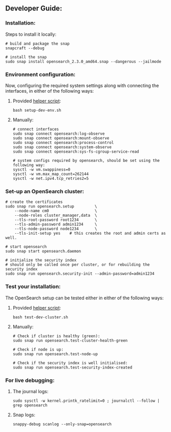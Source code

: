 ## Developer Guide:


### Installation:
Steps to install it locally:
```
# build and package the snap
snapcraft --debug

# install the snap
sudo snap install opensearch_2.3.0_amd64.snap --dangerous --jailmode
```

### Environment configuration:
Now, configuring the required system settings along with connecting the interfaces, in either of the following ways:

1. Provided [helper script](setup-dev-env.sh):
    ```
    bash setup-dev-env.sh
    ```
2. Manually:
    ```
    # connect interfaces
    sudo snap connect opensearch:log-observe
    sudo snap connect opensearch:mount-observe
    sudo snap connect opensearch:process-control
    sudo snap connect opensearch:system-observe
    sudo snap connect opensearch:sys-fs-cgroup-service-read
   
    # system configs required by opensearch, should be set using the following way:
    sysctl -w vm.swappiness=0
    sysctl -w vm.max_map_count=262144
    sysctl -w net.ipv4.tcp_retries2=5
    ```

### Set-up an OpenSearch cluster:
```
# create the certificates
sudo snap run opensearch.setup         \
    --node-name cm0                    \
    --node-roles cluster_manager,data  \
    --tls-root-password root1234       \
    --tls-admin-password admin1234     \
    --tls-node-password node1234       \
    --tls-init-setup yes    # this creates the root and admin certs as well.

# start opensearch
sudo snap start opensearch.daemon

# initialize the security index
# should only be called once per cluster, or for rebuilding the security index
sudo snap run opensearch.security-init --admin-password=admin1234
```

### Test your installation:
The OpenSearch setup can be tested either in either of the following ways:
1. Provided [helper script](test-dev-cluster.sh):
    ```
    bash test-dev-cluster.sh
    ```
2. Manually:
    ```
   # Check if cluster is healthy (green):
   sudo snap run opensearch.test-cluster-health-green
   
   # Check if node is up:
   sudo snap run opensearch.test-node-up
   
   # Check if the security index is well initialised:
   sudo snap run opensearch.test-security-index-created
   ```

### For live debugging:
1. The journal logs:
   ```
   sudo sysctl -w kernel.printk_ratelimit=0 ; journalctl --follow | grep opensearch
   ```
2. Snap logs:
   ```
   snappy-debug scanlog --only-snap=opensearch
   ```
